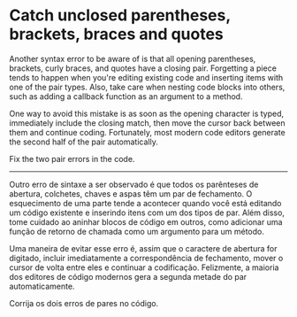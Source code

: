 # Catch unclosed parentheses, brackets, braces and quotes

Another syntax error to be aware of is that all opening parentheses, brackets, curly braces, and quotes have a closing pair. Forgetting a piece tends to happen when you're editing existing code and inserting items with one of the pair types. Also, take care when nesting code blocks into others, such as adding a callback function as an argument to a method.

One way to avoid this mistake is as soon as the opening character is typed, immediately include the closing match, then move the cursor back between them and continue coding. Fortunately, most modern code editors generate the second half of the pair automatically.

Fix the two pair errors in the code.

---

Outro erro de sintaxe a ser observado é que todos os parênteses de abertura, colchetes, chaves e aspas têm um par de fechamento. O esquecimento de uma parte tende a acontecer quando você está editando um código existente e inserindo itens com um dos tipos de par. Além disso, tome cuidado ao aninhar blocos de código em outros, como adicionar uma função de retorno de chamada como um argumento para um método.

Uma maneira de evitar esse erro é, assim que o caractere de abertura for digitado, incluir imediatamente a correspondência de fechamento, mover o cursor de volta entre eles e continuar a codificação. Felizmente, a maioria dos editores de código modernos gera a segunda metade do par automaticamente.

Corrija os dois erros de pares no código. 